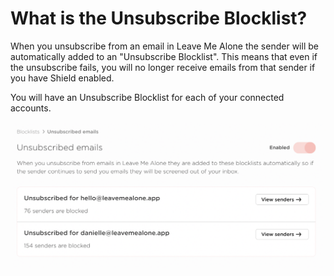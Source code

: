 # What is the Unsubscribe Blocklist?

When you unsubscribe from an email in Leave Me Alone the sender will be automatically added to an "Unsubscribe Blocklist". This means that even if the unsubscribe fails, you will no longer receive emails from that sender if you have Shield enabled.

You will have an Unsubscribe Blocklist for each of your connected accounts.

![An example of unsubscribed emails blocklists with 2 accounts connected](../../.gitbook/assets/unsubscribed-blocklist.png)
